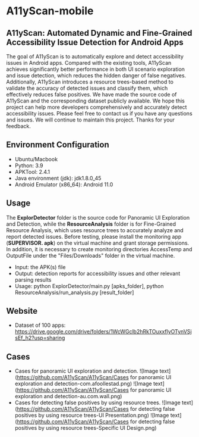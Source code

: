 # A11yScan-mobile
## A11yScan: Automated Dynamic and Fine-Grained Accessibility Issue Detection for Android Apps
The goal of A11yScan is to automatically explore and detect accessibility issues in Android apps. Compared with the existing tools, A11yScan achieves significantly better performance in both UI scenario exploration and issue detection, which reduces the hidden danger of false negatives. Additionally, A11yScan introduces a resource trees-based method to validate the accuracy of detected issues and classify them, which effectively reduces false positives. We have made the source code of A11yScan and the corresponding dataset publicly available. We hope this project can help more developers comprehensively and accurately detect accessibility issues. Please feel free to contact us if you have any questions and issues. We will continue to maintain this project. Thanks for your feedback.

## Environment Configuration
* Ubuntu/Macbook
* Python: 3.9
* APKTool: 2.4.1
* Java environment (jdk): jdk1.8.0_45
* Android Emulator (x86_64): Android 11.0

## Usage
The **ExplorDetector** folder is the source code for Panoramic UI Exploration and Detection, while the **ResourceAnalysis** folder is for Fine-Grained Resource Analysis, which uses resource trees to accurately analyze and report detected issues. Before testing, please install the monitoring app (**SUPERVISOR. apk**) on the virtual machine and grant storage permissions. In addition, it is necessary to create monitoring directories AccessTemp and OutputFile under the "Files/Downloads" folder in the virtual machine.
* Input: the APK(s) file
* Output: detection reports for accessibility issues and other relevant parsing results
* Usage: python ExplorDetector/main.py [apks_folder], python ResourceAnalysis/run_analysis.py [result_folder]

## Website
* Dataset of 100 apps: https://drive.google.com/drive/folders/1WcWGclb2hRkTOuxxflyOTynVSjsEf_h2?usp=sharing

## Cases
* Cases for panoramic UI exploration and detection.
  ![Image text](https://github.com/A11yScan/A11yScan/Cases for panoramic UI exploration and detection-com.afoollestad.png)
  ![Image text](https://github.com/A11yScan/A11yScan/Cases for panoramic UI exploration and detection-au.com.wall.png)
* Cases for detecting false positives by using resource trees.
  ![Image text](https://github.com/A11yScan/A11yScan/Cases for detecting false positives by using resource trees-UI Presentation.png)
  ![Image text](https://github.com/A11yScan/A11yScan/Cases for detecting false positives by using resource trees-Specific UI Design.png)
